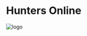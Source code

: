 # Hunters Online
![logo](https://github.com/NotHawthorne/cursewar/raw/master/screenshots/1.jpg "Screenshot")

